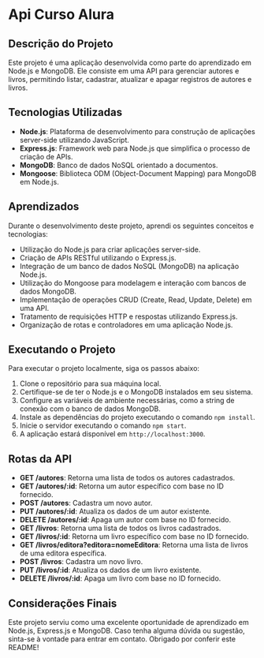 # Api Curso Alura

## Descrição do Projeto

Este projeto é uma aplicação desenvolvida como parte do aprendizado em Node.js e MongoDB. Ele consiste em uma API para gerenciar autores e livros, permitindo listar, cadastrar, atualizar e apagar registros de autores e livros.

## Tecnologias Utilizadas

- **Node.js**: Plataforma de desenvolvimento para construção de aplicações server-side utilizando JavaScript.
- **Express.js**: Framework web para Node.js que simplifica o processo de criação de APIs.
- **MongoDB**: Banco de dados NoSQL orientado a documentos.
- **Mongoose**: Biblioteca ODM (Object-Document Mapping) para MongoDB em Node.js.

## Aprendizados

Durante o desenvolvimento deste projeto, aprendi os seguintes conceitos e tecnologias:

- Utilização do Node.js para criar aplicações server-side.
- Criação de APIs RESTful utilizando o Express.js.
- Integração de um banco de dados NoSQL (MongoDB) na aplicação Node.js.
- Utilização do Mongoose para modelagem e interação com bancos de dados MongoDB.
- Implementação de operações CRUD (Create, Read, Update, Delete) em uma API.
- Tratamento de requisições HTTP e respostas utilizando Express.js.
- Organização de rotas e controladores em uma aplicação Node.js.

## Executando o Projeto

Para executar o projeto localmente, siga os passos abaixo:

1. Clone o repositório para sua máquina local.
2. Certifique-se de ter o Node.js e o MongoDB instalados em seu sistema.
3. Configure as variáveis de ambiente necessárias, como a string de conexão com o banco de dados MongoDB.
4. Instale as dependências do projeto executando o comando `npm install`.
5. Inicie o servidor executando o comando `npm start`.
6. A aplicação estará disponível em `http://localhost:3000`.

## Rotas da API

- **GET /autores**: Retorna uma lista de todos os autores cadastrados.
- **GET /autores/:id**: Retorna um autor específico com base no ID fornecido.
- **POST /autores**: Cadastra um novo autor.
- **PUT /autores/:id**: Atualiza os dados de um autor existente.
- **DELETE /autores/:id**: Apaga um autor com base no ID fornecido.
- **GET /livros**: Retorna uma lista de todos os livros cadastrados.
- **GET /livros/:id**: Retorna um livro específico com base no ID fornecido.
- **GET /livros/editora?editora=nomeEditora**: Retorna uma lista de livros de uma editora específica.
- **POST /livros**: Cadastra um novo livro.
- **PUT /livros/:id**: Atualiza os dados de um livro existente.
- **DELETE /livros/:id**: Apaga um livro com base no ID fornecido.

## Considerações Finais

Este projeto serviu como uma excelente oportunidade de aprendizado em Node.js, Express.js e MongoDB. Caso tenha alguma dúvida ou sugestão, sinta-se à vontade para entrar em contato. Obrigado por conferir este README!
